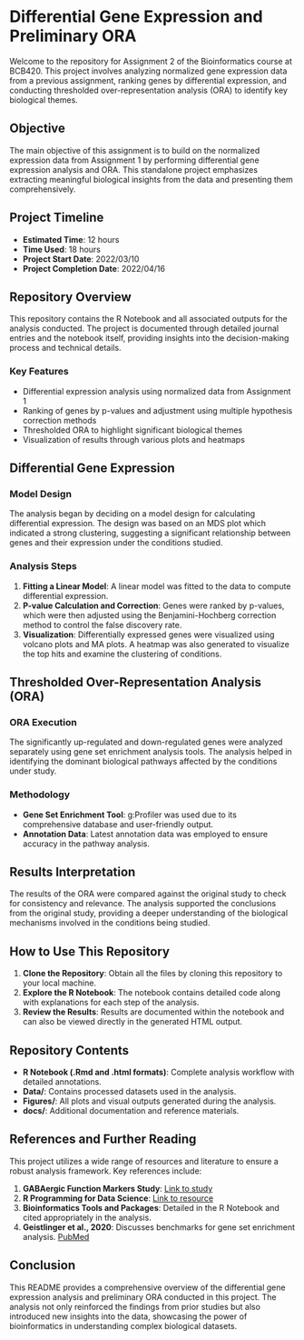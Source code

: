 # Differential Gene Expression and Preliminary ORA

Welcome to the repository for Assignment 2 of the Bioinformatics course at BCB420. This project involves analyzing normalized gene expression data from a previous assignment, ranking genes by differential expression, and conducting thresholded over-representation analysis (ORA) to identify key biological themes.

## Objective

The main objective of this assignment is to build on the normalized expression data from Assignment 1 by performing differential gene expression analysis and ORA. This standalone project emphasizes extracting meaningful biological insights from the data and presenting them comprehensively.

## Project Timeline

- **Estimated Time**: 12 hours
- **Time Used**: 18 hours
- **Project Start Date**: 2022/03/10
- **Project Completion Date**: 2022/04/16

## Repository Overview

This repository contains the R Notebook and all associated outputs for the analysis conducted. The project is documented through detailed journal entries and the notebook itself, providing insights into the decision-making process and technical details.

### Key Features

- Differential expression analysis using normalized data from Assignment 1
- Ranking of genes by p-values and adjustment using multiple hypothesis correction methods
- Thresholded ORA to highlight significant biological themes
- Visualization of results through various plots and heatmaps

## Differential Gene Expression

### Model Design
The analysis began by deciding on a model design for calculating differential expression. The design was based on an MDS plot which indicated a strong clustering, suggesting a significant relationship between genes and their expression under the conditions studied.

### Analysis Steps
1. **Fitting a Linear Model**: A linear model was fitted to the data to compute differential expression.
2. **P-value Calculation and Correction**: Genes were ranked by p-values, which were then adjusted using the Benjamini-Hochberg correction method to control the false discovery rate.
3. **Visualization**: Differentially expressed genes were visualized using volcano plots and MA plots. A heatmap was also generated to visualize the top hits and examine the clustering of conditions.

## Thresholded Over-Representation Analysis (ORA)

### ORA Execution
The significantly up-regulated and down-regulated genes were analyzed separately using gene set enrichment analysis tools. The analysis helped in identifying the dominant biological pathways affected by the conditions under study.

### Methodology
- **Gene Set Enrichment Tool**: g:Profiler was used due to its comprehensive database and user-friendly output.
- **Annotation Data**: Latest annotation data was employed to ensure accuracy in the pathway analysis.

## Results Interpretation

The results of the ORA were compared against the original study to check for consistency and relevance. The analysis supported the conclusions from the original study, providing a deeper understanding of the biological mechanisms involved in the conditions being studied.

## How to Use This Repository

1. **Clone the Repository**: Obtain all the files by cloning this repository to your local machine.
2. **Explore the R Notebook**: The notebook contains detailed code along with explanations for each step of the analysis.
3. **Review the Results**: Results are documented within the notebook and can also be viewed directly in the generated HTML output.

## Repository Contents

- **R Notebook (.Rmd and .html formats)**: Complete analysis workflow with detailed annotations.
- **Data/**: Contains processed datasets used in the analysis.
- **Figures/**: All plots and visual outputs generated during the analysis.
- **docs/**: Additional documentation and reference materials.

## References and Further Reading

This project utilizes a wide range of resources and literature to ensure a robust analysis framework. Key references include:

1. **GABAergic Function Markers Study**: [Link to study](https://www.frontiersin.org/articles/10.3389/fpsyt.2022.827972/full)
2. **R Programming for Data Science**: [Link to resource](https://bookdown.org/rdpeng/rprogdatascience/)
3. **Bioinformatics Tools and Packages**: Detailed in the R Notebook and cited appropriately in the analysis.
4. **Geistlinger et al., 2020**: Discusses benchmarks for gene set enrichment analysis. [PubMed](https://www.ncbi.nlm.nih.gov/pubmed/32026945)

## Conclusion

This README provides a comprehensive overview of the differential gene expression analysis and preliminary ORA conducted in this project. The analysis not only reinforced the findings from prior studies but also introduced new insights into the data, showcasing the power of bioinformatics in understanding complex biological datasets.

